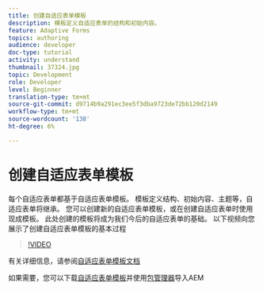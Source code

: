 ```yaml
---
title: 创建自适应表单模板
description: 模板定义自适应表单的结构和初始内容。
feature: Adaptive Forms
topics: authoring
audience: developer
doc-type: tutorial
activity: understand
thumbnail: 37324.jpg
topic: Development
role: Developer
level: Beginner
translation-type: tm+mt
source-git-commit: d9714b9a291ec3ee5f3dba9723de72bb120d2149
workflow-type: tm+mt
source-wordcount: '138'
ht-degree: 6%

---
```



# 创建自适应表单模板

每个自适应表单都基于自适应表单模板。 模板定义结构、初始内容、主题等，自适应表单将继承。 您可以创建新的自适应表单模板，或在创建自适应表单时使用现成模板。
此处创建的模板将成为我们今后的自适应表单的基础。
以下视频向您展示了创建自适应表单模板的基本过程

>[!VIDEO](https://video.tv.adobe.com/v/37324/quality=9)

有关详细信息，请参阅[自适应表单模板文档](https://docs.adobe.com/content/help/en/experience-manager-65/forms/adaptive-forms-advanced-authoring/template-editor.html)

如果需要，您可以下载[自适应表单模板](assets/peak-application-template.zip)并使用[包管理器](http://localhost:4502/crx/packmgr/index.jsp)导入AEM




